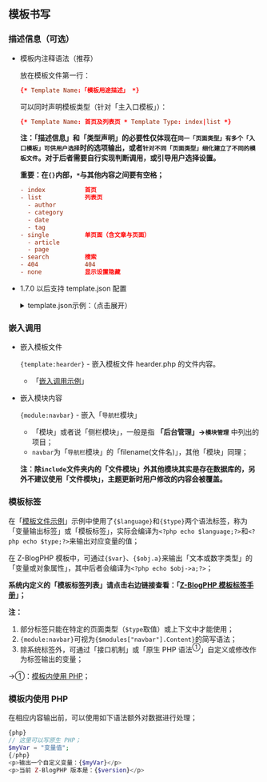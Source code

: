 ## 模板书写

### 描述信息（可选）

- 模板内注释语法（推荐）

  放在模板文件第一行：

  ```conf
  {* Template Name:「模板用途描述」 *}
  ```

  可以同时声明模板类型（针对「主入口模板」）：

  ```conf
  {* Template Name: 首页及列表页 * Template Type: index|list *}
  ```

  **注：「描述信息」和「类型声明」的必要性仅体现在`同一「页面类型」有多个「入口模板」可供用户选择`时的选项输出，或者`针对不同「页面类型」细化建立了不同的模板文件`。对于后者需要自行实现判断调用，或引导用户选择设置。**

  **重要：在`{}`内部，`*`与其他内容之间要有空格；**

  ```conf
  - index           首页
  - list            列表页
    - author
    - category
    - date
    - tag
  - single          单页面（含文章与页面）
    - article
    - page
  - search          搜索
  - 404             404
  - none            显示设置隐藏
  ```

- 1.7.0 以后支持 template.json 配置

  <details>
  <summary>template.json示例：（点击展开）</summary>

  ```json
  {
      "id": "主题ID",
      "templates": [
          {
              "filename": "index",
              "type": "list",
              "name": "列表自动模板"
          },
          {
              "filename": "single",
              "type": "single",
              "name": "文章/单页自动模板"
          }
      ]
  }
  ```
  </details>

### 嵌入调用

- 嵌入模板文件

  `{template:hearder}` - 嵌入模板文件 hearder.php 的文件内容。

  - 「[嵌入调用示例](#%e7%a4%ba%e4%be%8b "嵌入调用示例")」

- 嵌入模块内容

  `{module:navbar}` - 嵌入「`导航栏`模块」

  - 「模块」或者说「侧栏模块」，一般是指 **「后台管理」→`模块管理`** 中列出的项目；
  - `navbar`为「`导航栏`模块」的「filename(文件名)」，其他「模块」同理；

  **注：除`include`文件夹内的「文件模块」外其他模块其实是存在数据库的，另外不建议使用「文件模块」，主题更新时用户修改的内容会被覆盖。**


### 模板标签

在「[模板文件示例](#%e7%a4%ba%e4%be%8b "模板文件示例")」示例中使用了`{$language}`和`{$type}`两个语法标签，称为「变量输出标签」或「模板标签」，实际会编译为`<?php echo $language;?>`和`<?php echo $type;?>`来输出对应变量的值；

在 Z-BlogPHP 模板中，可通过`{$var}`、`{$obj.a}`来输出「文本或数字类型」的「变量或对象属性」，其中后者会编译为`<?php echo $obj->a;?>`；

**系统内定义的「模板标签列表」请点击右边链接查看：「[Z-BlogPHP 模板标签手册](./../../markup/ "Z-BlogPHP 模板标签手册")」；**

**注：**
1. 部分标签只能在特定的页面类型（`$type`取值）或上下文中才能使用；
2. `{module:navbar}`可视为`{$modules["navbar"].Content}`的简写语法；
3. 除系统标签外，可通过「接口机制」或「原生 PHP 语法<sup>①</sup>」自定义或修改作为标签输出的变量；

→①：[模板内使用 PHP](#%e6%a8%a1%e6%9d%bf%e5%86%85%e4%bd%bf%e7%94%a8-php "模板内使用 PHP")；

### 模板内使用 PHP

在相应内容输出前，可以使用如下语法额外对数据进行处理；

```php
{php}
// 这里可以写原生 PHP；
$myVar = "变量值";
{/php}
<p>输出一个自定义变量：{$myVar}</p>
<p>当前 Z-BlogPHP 版本是：{$version}</p>
```
